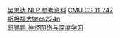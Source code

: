 [吴恩达 NLP 参考资料](https://www.bilibili.com/video/BV1Co4y1279R?from=search&seid=16382590190499906428&spm_id_from=333.337.0.0)
[CMU CS 11-747](https://www.bilibili.com/video/BV1Sb4y1X7pY/?vd_source=04df7da0dc0bc52353c1498664193e78)  
[斯坦福大学cs224n](https://web.stanford.edu/class/cs224n/)  
[邱锡鹏 神经网络与深度学习](https://nndl.github.io/)  
